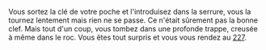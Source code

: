Vous sortez la clé de votre poche et l'introduisez dans la serrure, vous la tournez lentement mais rien ne se passe. Ce n'était sûrement pas la bonne clef. Mais tout d'un coup, vous tombez dans une profonde trappe, creusée à même dans le roc. Vous êtes tout surpris et vous vous rendez au [227](227).